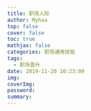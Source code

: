 ```yaml
---
title: 职场人际
author: Myhaa
top: false
cover: false
toc: true
mathjax: false
categories: 职场通用技能
tags:
  - 职场晋升
date: 2019-11-20 10:23:09
img:
coverImg:
password:
summary:
---
```


